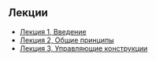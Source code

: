 ## Лекции

* [Лекция 1, Введение](https://docs.google.com/presentation/d/1ETcJBPTbjop6N1SlVrUtJD7sRVn16xw7JEkyi0WP0qU)
* [Лекция 2, Общие принципы](https://docs.google.com/presentation/d/11T7RuAuxLrTgIxVhbADcZVuzbttZpVCCkZAFU-JbcrQ)
* [Лекция 3, Управляющие конструкции](https://docs.google.com/presentation/d/1rtMUMYeMWIKEBSB7nk0tOGDXsTcCW9YBXNtmaXoFpq8)
